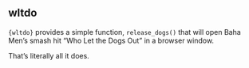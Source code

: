 
## wltdo

`{wltdo}` provides a simple function, `release_dogs()` that will open
Baha Men’s smash hit “Who Let the Dogs Out” in a browser window.

That’s literally all it does.

